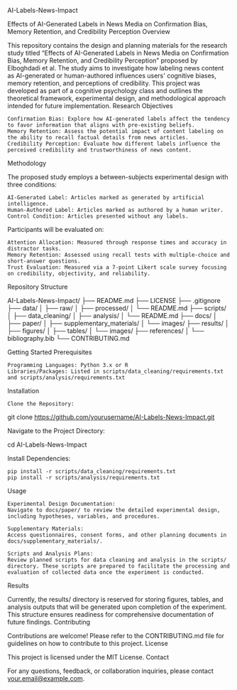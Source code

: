 AI-Labels-News-Impact

Effects of AI-Generated Labels in News Media on Confirmation Bias, Memory Retention, and Credibility Perception
Overview

This repository contains the design and planning materials for the research study titled “Effects of AI-Generated Labels in News Media on Confirmation Bias, Memory Retention, and Credibility Perception” proposed by Elboghdadi et al. The study aims to investigate how labeling news content as AI-generated or human-authored influences users' cognitive biases, memory retention, and perceptions of credibility. This project was developed as part of a cognitive psychology class and outlines the theoretical framework, experimental design, and methodological approach intended for future implementation.
Research Objectives

    Confirmation Bias: Explore how AI-generated labels affect the tendency to favor information that aligns with pre-existing beliefs.
    Memory Retention: Assess the potential impact of content labeling on the ability to recall factual details from news articles.
    Credibility Perception: Evaluate how different labels influence the perceived credibility and trustworthiness of news content.

Methodology

The proposed study employs a between-subjects experimental design with three conditions:

    AI-Generated Label: Articles marked as generated by artificial intelligence.
    Human-Authored Label: Articles marked as authored by a human writer.
    Control Condition: Articles presented without any labels.

Participants will be evaluated on:

    Attention Allocation: Measured through response times and accuracy in distractor tasks.
    Memory Retention: Assessed using recall tests with multiple-choice and short-answer questions.
    Trust Evaluation: Measured via a 7-point Likert scale survey focusing on credibility, objectivity, and reliability.

Repository Structure

AI-Labels-News-Impact/
├── README.md
├── LICENSE
├── .gitignore
├── data/
│   ├── raw/
│   ├── processed/
│   └── README.md
├── scripts/
│   ├── data_cleaning/
│   ├── analysis/
│   └── README.md
├── docs/
│   ├── paper/
│   ├── supplementary_materials/
│   └── images/
├── results/
│   ├── figures/
│   ├── tables/
│   └── images/
├── references/
│   └── bibliography.bib
└── CONTRIBUTING.md

Getting Started
Prerequisites

    Programming Languages: Python 3.x or R
    Libraries/Packages: Listed in scripts/data_cleaning/requirements.txt and scripts/analysis/requirements.txt

Installation

    Clone the Repository:

git clone https://github.com/yourusername/AI-Labels-News-Impact.git

Navigate to the Project Directory:

cd AI-Labels-News-Impact

Install Dependencies:

    pip install -r scripts/data_cleaning/requirements.txt
    pip install -r scripts/analysis/requirements.txt

Usage

    Experimental Design Documentation:
    Navigate to docs/paper/ to review the detailed experimental design, including hypotheses, variables, and procedures.

    Supplementary Materials:
    Access questionnaires, consent forms, and other planning documents in docs/supplementary_materials/.

    Scripts and Analysis Plans:
    Review planned scripts for data cleaning and analysis in the scripts/ directory. These scripts are prepared to facilitate the processing and evaluation of collected data once the experiment is conducted.

Results

Currently, the results/ directory is reserved for storing figures, tables, and analysis outputs that will be generated upon completion of the experiment. This structure ensures readiness for comprehensive documentation of future findings.
Contributing

Contributions are welcome! Please refer to the CONTRIBUTING.md file for guidelines on how to contribute to this project.
License

This project is licensed under the MIT License.
Contact

For any questions, feedback, or collaboration inquiries, please contact your.email@example.com.
